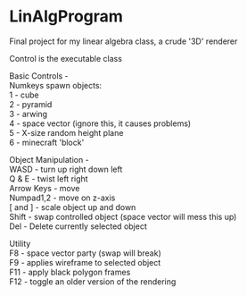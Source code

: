 # LinAlgProgram  
Final project for my linear algebra class, a crude '3D' renderer  

Control is the executable class
  
Basic Controls -  
Numkeys spawn objects:  
1 - cube  
2 - pyramid  
3 - arwing  
4 - space vector (ignore this, it causes problems)  
5 - X-size random height plane  
6 - minecraft 'block'  
  
Object Manipulation -  
WASD - turn up right down left  
Q & E - twist left right  
Arrow Keys - move  
Numpad1,2 - move on z-axis  
[ and ] - scale object up and down  
Shift - swap controlled object (space vector will mess this up)  
Del - Delete currently selected object  
  
Utility  
F8 - space vector party (swap will break)  
F9 - applies wireframe to selected object  
F11 - apply black polygon frames  
F12 - toggle an older version of the rendering  
